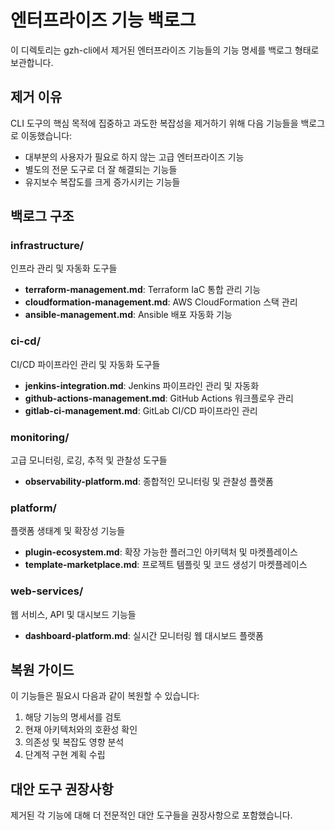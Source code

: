 # 엔터프라이즈 기능 백로그

이 디렉토리는 gzh-cli에서 제거된 엔터프라이즈 기능들의 기능 명세를 백로그 형태로 보관합니다.

## 제거 이유

CLI 도구의 핵심 목적에 집중하고 과도한 복잡성을 제거하기 위해 다음 기능들을 백로그로 이동했습니다:

- 대부분의 사용자가 필요로 하지 않는 고급 엔터프라이즈 기능
- 별도의 전문 도구로 더 잘 해결되는 기능들
- 유지보수 복잡도를 크게 증가시키는 기능들

## 백로그 구조

### infrastructure/

인프라 관리 및 자동화 도구들

- **terraform-management.md**: Terraform IaC 통합 관리 기능
- **cloudformation-management.md**: AWS CloudFormation 스택 관리
- **ansible-management.md**: Ansible 배포 자동화 기능

### ci-cd/

CI/CD 파이프라인 관리 및 자동화 도구들

- **jenkins-integration.md**: Jenkins 파이프라인 관리 및 자동화
- **github-actions-management.md**: GitHub Actions 워크플로우 관리
- **gitlab-ci-management.md**: GitLab CI/CD 파이프라인 관리

### monitoring/

고급 모니터링, 로깅, 추적 및 관찰성 도구들

- **observability-platform.md**: 종합적인 모니터링 및 관찰성 플랫폼

### platform/

플랫폼 생태계 및 확장성 기능들

- **plugin-ecosystem.md**: 확장 가능한 플러그인 아키텍처 및 마켓플레이스
- **template-marketplace.md**: 프로젝트 템플릿 및 코드 생성기 마켓플레이스

### web-services/

웹 서비스, API 및 대시보드 기능들

- **dashboard-platform.md**: 실시간 모니터링 웹 대시보드 플랫폼

## 복원 가이드

이 기능들은 필요시 다음과 같이 복원할 수 있습니다:

1. 해당 기능의 명세서를 검토
2. 현재 아키텍처와의 호환성 확인
3. 의존성 및 복잡도 영향 분석
4. 단계적 구현 계획 수립

## 대안 도구 권장사항

제거된 각 기능에 대해 더 전문적인 대안 도구들을 권장사항으로 포함했습니다.

